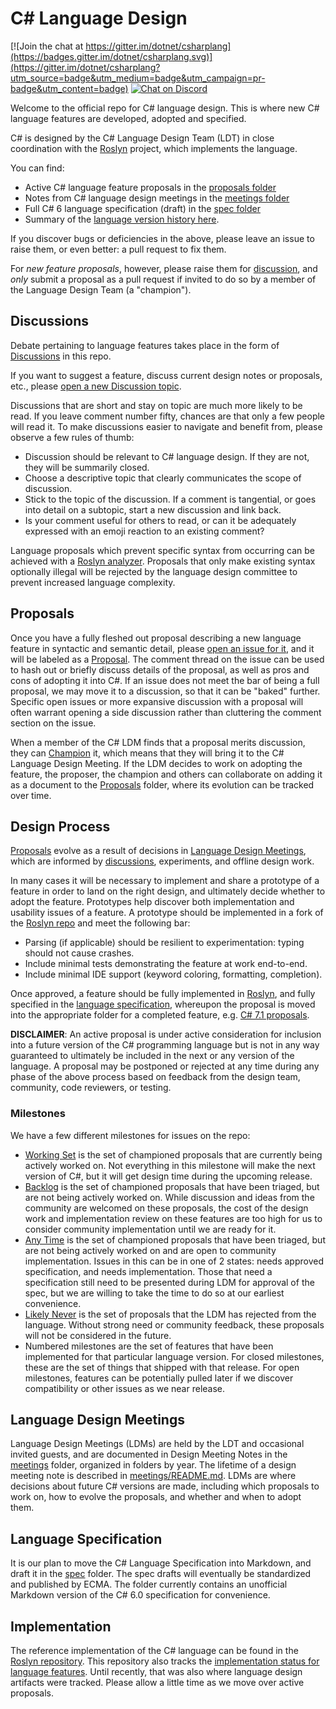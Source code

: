 # C# Language Design

[![Join the chat at https://gitter.im/dotnet/csharplang](https://badges.gitter.im/dotnet/csharplang.svg)](https://gitter.im/dotnet/csharplang?utm_source=badge&utm_medium=badge&utm_campaign=pr-badge&utm_content=badge) [![Chat on Discord](https://discordapp.com/api/guilds/143867839282020352/widget.png)](https://aka.ms/dotnet-discord-csharp)

Welcome to the official repo for C# language design. This is where new C# language features are developed, adopted and specified.

C# is designed by the C# Language Design Team (LDT) in close coordination with the [Roslyn](https://github.com/dotnet/roslyn) project, which implements the language.

You can find:

- Active C# language feature proposals in the [proposals folder](proposals)
- Notes from C# language design meetings in the [meetings folder](meetings)
- Full C# 6 language specification (draft) in the [spec folder](spec)
- Summary of the [language version history here](Language-Version-History.md).

If you discover bugs or deficiencies in the above, please leave an issue to raise them, or even better: a pull request to fix them.

For *new feature proposals*, however, please raise them for [discussion](https://github.com/dotnet/csharplang/labels/Discussion), and *only* submit a proposal as a pull request if invited to do so by a member of the Language Design Team (a "champion").

## Discussions

Debate pertaining to language features takes place in the form of [Discussions](https://github.com/dotnet/csharplang/discussions) in this repo.

If you want to suggest a feature, discuss current design notes or proposals, etc., please [open a new Discussion topic](https://github.com/dotnet/csharplang/discussions/new).

Discussions that are short and stay on topic are much more likely to be read. If you leave comment number fifty, chances are that only a few people will read it. To make discussions easier to navigate and benefit from, please observe a few rules of thumb:

- Discussion should be relevant to C# language design. If they are not, they will be summarily closed.
- Choose a descriptive topic that clearly communicates the scope of discussion.
- Stick to the topic of the discussion. If a comment is tangential, or goes into detail on a subtopic, start a new discussion and link back.
- Is your comment useful for others to read, or can it be adequately expressed with an emoji reaction to an existing comment?

Language proposals which prevent specific syntax from occurring can be achieved with a [Roslyn analyzer](https://docs.microsoft.com/visualstudio/extensibility/getting-started-with-roslyn-analyzers). Proposals that only make existing syntax optionally illegal will be rejected by the language design committee to prevent increased language complexity.

## Proposals
Once you have a fully fleshed out proposal describing a new language feature in syntactic and semantic detail, please [open an issue for it](https://github.com/dotnet/csharplang/issues/new/choose), and it will be labeled as a [Proposal](https://github.com/dotnet/csharplang/issues?q=is%3Aopen+is%3Aissue+label%3AProposal). The comment thread on the issue can be used to hash out or briefly discuss details of the proposal, as well as pros and cons of adopting it into C#. If an issue does not meet the bar of being a full proposal, we may move it to a discussion, so that it can be "baked" further. Specific open issues or more expansive discussion with a proposal will often warrant opening a side discussion rather than cluttering the comment section on the issue.

When a member of the C# LDM finds that a proposal merits discussion, they can [Champion](https://github.com/dotnet/csharplang/issues?q=is%3Aopen+is%3Aissue+label%3A%22Proposal+champion%22) it, which means that they will bring it to the C# Language Design Meeting. If the LDM decides to work on adopting the feature, the proposer, the champion and others can collaborate on adding it as a document to the [Proposals](proposals) folder, where its evolution can be tracked over time.

## Design Process

[Proposals](proposals) evolve as a result of decisions in [Language Design Meetings](meetings), which are informed by [discussions](https://github.com/dotnet/csharplang/discussions), experiments, and offline design work.

In many cases it will be necessary to implement and share a prototype of a feature in order to land on the right design, and ultimately decide whether to adopt the feature. Prototypes help discover both implementation and usability issues of a feature. A prototype should be implemented in a fork of the [Roslyn repo](https://github.com/dotnet/roslyn) and meet the following bar:

- Parsing (if applicable) should be resilient to experimentation: typing should not cause crashes.
- Include minimal tests demonstrating the feature at work end-to-end.
- Include minimal IDE support (keyword coloring, formatting, completion).

Once approved, a feature should be fully implemented in [Roslyn](https://github.com/dotnet/roslyn), and fully specified in the [language specification](spec), whereupon the proposal is moved into the appropriate folder for a completed feature, e.g. [C# 7.1 proposals](proposals/csharp-7.1).

**DISCLAIMER**: An active proposal is under active consideration for inclusion into a future version of the C# programming language but is not in any way guaranteed to ultimately be included in the next or any version of the language. A proposal may be postponed or rejected at any time during any phase of the above process based on feedback from the design team, community, code reviewers, or testing.

### Milestones

We have a few different milestones for issues on the repo:
* [Working Set](https://github.com/dotnet/csharplang/milestone/19) is the set of championed proposals that are currently being actively worked on. Not everything in this milestone will make the next version of C#, but it will get design time during the upcoming release.
* [Backlog](https://github.com/dotnet/csharplang/milestone/10) is the set of championed proposals that have been triaged, but are not being actively worked on. While discussion and ideas from the community are welcomed on these proposals, the cost of the design work and implementation review on these features are too high for us to consider community implementation until we are ready for it.
* [Any Time](https://github.com/dotnet/csharplang/milestone/14) is the set of championed proposals that have been triaged, but are not being actively worked on and are open to community implementation. Issues in this can be in one of 2 states: needs approved specification, and needs implementation. Those that need a specification still need to be presented during LDM for approval of the spec, but we are willing to take the time to do so at our earliest convenience.
* [Likely Never](https://github.com/dotnet/csharplang/milestone/13) is the set of proposals that the LDM has rejected from the language. Without strong need or community feedback, these proposals will not be considered in the future.
* Numbered milestones are the set of features that have been implemented for that particular language version. For closed milestones, these are the set of things that shipped with that release. For open milestones, features can be potentially pulled later if we discover compatibility or other issues as we near release.

## Language Design Meetings

Language Design Meetings (LDMs) are held by the LDT and occasional invited guests, and are documented in Design Meeting Notes in the [meetings](meetings) folder, organized in folders by year. The lifetime of a design meeting note is described in [meetings/README.md](meetings/README.md). LDMs are where decisions about future C# versions are made, including which proposals to work on, how to evolve the proposals, and whether and when to adopt them.

## Language Specification

It is our plan to move the C# Language Specification into Markdown, and draft it in the [spec](spec) folder. The spec drafts will eventually be standardized and published by ECMA. The folder currently contains an unofficial Markdown version of the C# 6.0 specification for convenience.

## Implementation

The reference implementation of the C# language can be found in the [Roslyn repository](https://github.com/dotnet/roslyn). This repository also tracks the [implementation status for language features](https://github.com/dotnet/roslyn/blob/master/docs/Language%20Feature%20Status.md). Until recently, that was also where language design artifacts were tracked. Please allow a little time as we move over active proposals.
